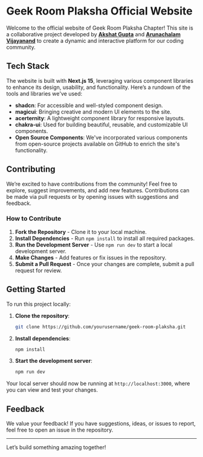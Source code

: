# Geek Room Plaksha Official Website

Welcome to the official website of Geek Room Plaksha Chapter! This site is a collaborative project developed by **[Akshat Gupta](https://www.linkedin.com/in/akshat-gupta-840740285/)** and **[Arunachalam Vijayanand](https://www.linkedin.com/in/arunachalam-vijayanand-42a263244/)** to create a dynamic and interactive platform for our coding community.

## Tech Stack

The website is built with **Next.js 15**, leveraging various component libraries to enhance its design, usability, and functionality. Here’s a rundown of the tools and libraries we've used:

- **shadcn**: For accessible and well-styled component design.
- **magicui**: Bringing creative and modern UI elements to the site.
- **acerternity**: A lightweight component library for responsive layouts.
- **chakra-ui**: Used for building beautiful, reusable, and customizable UI components.
- **Open Source Components**: We've incorporated various components from open-source projects available on GitHub to enrich the site's functionality.

## Contributing

We’re excited to have contributions from the community! Feel free to explore, suggest improvements, and add new features. Contributions can be made via pull requests or by opening issues with suggestions and feedback.

### How to Contribute

1. **Fork the Repository** - Clone it to your local machine.
2. **Install Dependencies** - Run `npm install` to install all required packages.
3. **Run the Development Server** - Use `npm run dev` to start a local development server.
4. **Make Changes** - Add features or fix issues in the repository.
5. **Submit a Pull Request** - Once your changes are complete, submit a pull request for review.

## Getting Started

To run this project locally:

1. **Clone the repository**:

   ```bash
   git clone https://github.com/yourusername/geek-room-plaksha.git
   ```
2. **Install dependencies**:

   ```bash
   npm install
   ```
3. **Start the development server**:

   ```bash
   npm run dev
   ```

Your local server should now be running at `http://localhost:3000`, where you can view and test your changes.

## Feedback

We value your feedback! If you have suggestions, ideas, or issues to report, feel free to open an issue in the repository.

---

Let’s build something amazing together!
